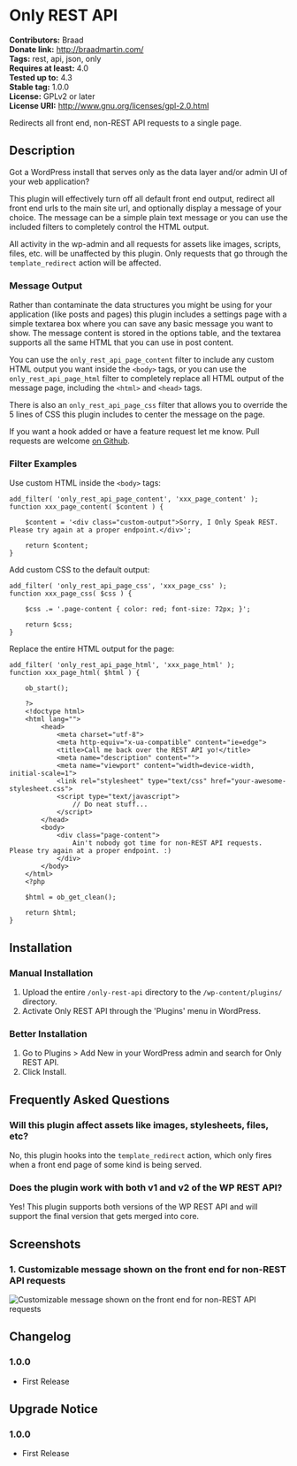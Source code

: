 # Only REST API #
**Contributors:** Braad  
**Donate link:** http://braadmartin.com/  
**Tags:** rest, api, json, only  
**Requires at least:** 4.0  
**Tested up to:** 4.3  
**Stable tag:** 1.0.0  
**License:** GPLv2 or later  
**License URI:** http://www.gnu.org/licenses/gpl-2.0.html  

Redirects all front end, non-REST API requests to a single page.

## Description ##

Got a WordPress install that serves only as the data layer and/or admin UI of your web application?

This plugin will effectively turn off all default front end output, redirect all front end urls to the main site url, and optionally display a message of your choice. The message can be a simple plain text message or you can use the included filters to completely control the HTML output.

All activity in the wp-admin and all requests for assets like images, scripts, files, etc. will be unaffected by this plugin. Only requests that go through the `template_redirect` action will be affected.

### Message Output ###

Rather than contaminate the data structures you might be using for your application (like posts and pages) this plugin includes a settings page with a simple textarea box where you can save any basic message you want to show. The message content is stored in the options table, and the textarea supports all the same HTML that you can use in post content.

You can use the `only_rest_api_page_content` filter to include any custom HTML output you want inside the `<body>` tags, or you can use the `only_rest_api_page_html` filter to completely replace all HTML output of the message page, including the `<html>` and `<head>` tags.

There is also an `only_rest_api_page_css` filter that allows you to override the 5 lines of CSS this plugin includes to center the message on the page.

If you want a hook added or have a feature request let me know. Pull requests are welcome [on Github](https://github.com/BraadMartin/only-rest-api "Only REST API on Github").

### Filter Examples ###

Use custom HTML inside the `<body>` tags:

	add_filter( 'only_rest_api_page_content', 'xxx_page_content' );
	function xxx_page_content( $content ) {

		$content = '<div class="custom-output">Sorry, I Only Speak REST. Please try again at a proper endpoint.</div>';

		return $content;
	}

Add custom CSS to the default output:

	add_filter( 'only_rest_api_page_css', 'xxx_page_css' );
	function xxx_page_css( $css ) {

		$css .= '.page-content { color: red; font-size: 72px; }';

		return $css;
	}

Replace the entire HTML output for the page:

	add_filter( 'only_rest_api_page_html', 'xxx_page_html' );
	function xxx_page_html( $html ) {

		ob_start();

		?>
		<!doctype html>
		<html lang="">
			<head>
				<meta charset="utf-8">
				<meta http-equiv="x-ua-compatible" content="ie=edge">
				<title>Call me back over the REST API yo!</title>
				<meta name="description" content="">
				<meta name="viewport" content="width=device-width, initial-scale=1">
				<link rel="stylesheet" type="text/css" href="your-awesome-stylesheet.css">
				<script type="text/javascript">
					// Do neat stuff...
				</script>
			</head>
			<body>
				<div class="page-content">
					Ain't nobody got time for non-REST API requests. Please try again at a proper endpoint. :)
				</div>
			</body>
		</html>
		<?php

		$html = ob_get_clean();

		return $html;
	}

## Installation ##

### Manual Installation ###

1. Upload the entire `/only-rest-api` directory to the `/wp-content/plugins/` directory.
1. Activate Only REST API through the 'Plugins' menu in WordPress.

### Better Installation ###

1. Go to Plugins > Add New in your WordPress admin and search for Only REST API.
1. Click Install.

## Frequently Asked Questions ##

### Will this plugin affect assets like images, stylesheets, files, etc? ###

No, this plugin hooks into the `template_redirect` action, which only fires when a front end page of some kind is being served.

### Does the plugin work with both v1 and v2 of the WP REST API? ###

Yes! This plugin supports both versions of the WP REST API and will support the final version that gets merged into core.

## Screenshots ##

### 1. Customizable message shown on the front end for non-REST API requests ###
![Customizable message shown on the front end for non-REST API requests](http://ps.w.org/only-rest-api/assets/screenshot-1.png)


## Changelog ##

### 1.0.0 ###
* First Release

## Upgrade Notice ##

### 1.0.0 ###
* First Release